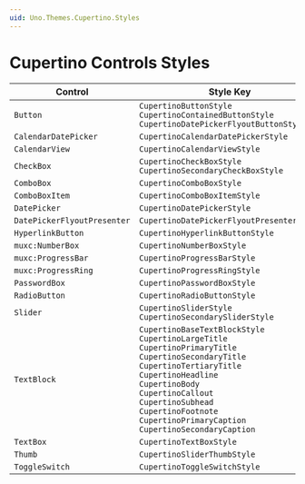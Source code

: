 ```yaml
---
uid: Uno.Themes.Cupertino.Styles
---
```


# Cupertino Controls Styles

| Control                     | Style Key                                                                                                                                                                                                                                                                                                                      |
|-----------------------------|--------------------------------------------------------------------------------------------------------------------------------------------------------------------------------------------------------------------------------------------------------------------------------------------------------------------------------|
| `Button`                    | `CupertinoButtonStyle`<br/>`CupertinoContainedButtonStyle`<br/>`CupertinoDatePickerFlyoutButtonStyle`                                                                                                                                                                                                                          |
| `CalendarDatePicker`        | `CupertinoCalendarDatePickerStyle`                                                                                                                                                                                                                                                                                             |
| `CalendarView`              | `CupertinoCalendarViewStyle`                                                                                                                                                                                                                                                                                                   |
| `CheckBox`                  | `CupertinoCheckBoxStyle`<br/>`CupertinoSecondaryCheckBoxStyle`                                                                                                                                                                                                                                                                 |
| `ComboBox`                  | `CupertinoComboBoxStyle`                                                                                                                                                                                                                                                                                                       |
| `ComboBoxItem`              | `CupertinoComboBoxItemStyle`                                                                                                                                                                                                                                                                                                   |
| `DatePicker`                | `CupertinoDatePickerStyle`                                                                                                                                                                                                                                                                                                     |
| `DatePickerFlyoutPresenter` | `CupertinoDatePickerFlyoutPresenterStyle`                                                                                                                                                                                                                                                                                      |
| `HyperlinkButton`           | `CupertinoHyperlinkButtonStyle`                                                                                                                                                                                                                                                                                                |
| `muxc:NumberBox`            | `CupertinoNumberBoxStyle`                                                                                                                                                                                                                                                                                                      |
| `muxc:ProgressBar`          | `CupertinoProgressBarStyle`                                                                                                                                                                                                                                                                                                    |
| `muxc:ProgressRing`         | `CupertinoProgressRingStyle`                                                                                                                                                                                                                                                                                                   |
| `PasswordBox`               | `CupertinoPasswordBoxStyle`                                                                                                                                                                                                                                                                                                    |
| `RadioButton`               | `CupertinoRadioButtonStyle`                                                                                                                                                                                                                                                                                                    |
| `Slider`                    | `CupertinoSliderStyle`<br/>`CupertinoSecondarySliderStyle`                                                                                                                                                                                                                                                                     |
| `TextBlock`                 | `CupertinoBaseTextBlockStyle`<br/>`CupertinoLargeTitle`<br/>`CupertinoPrimaryTitle`<br/>`CupertinoSecondaryTitle`<br/>`CupertinoTertiaryTitle`<br/>`CupertinoHeadline`<br/>`CupertinoBody`<br/>`CupertinoCallout`<br/>`CupertinoSubhead`<br/>`CupertinoFootnote`<br/>`CupertinoPrimaryCaption`<br/>`CupertinoSecondaryCaption` |
| `TextBox`                   | `CupertinoTextBoxStyle`                                                                                                                                                                                                                                                                                                        |
| `Thumb`                     | `CupertinoSliderThumbStyle`                                                                                                                                                                                                                                                                                                    |
| `ToggleSwitch`              | `CupertinoToggleSwitchStyle`                                                                                                                                                                                                                                                                                                   |
